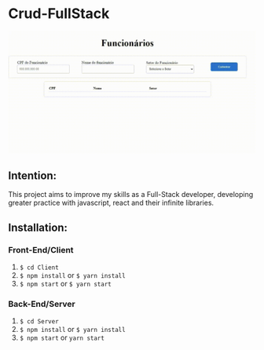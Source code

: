 # Crud-FullStack

<img src="Client/src/toReadme/crudVideogif.gif">

<h2>Intention:</h2>
This project aims to improve my skills as a Full-Stack developer,
developing greater practice with javascript, react and their infinite libraries.

<h2>Installation:</h2>

<h3>Front-End/Client</h3>

<ol>
  <li><code>$ cd Client</code></li>
  <li><code>$ npm install</code> or <code>$ yarn install</code></li>
  <li><code>$ npm start</code> or <code>$ yarn start</code></li>
</ol>


<h3>Back-End/Server</h3>

<ol>
  <li><code>$ cd Server</code></li>
  <li><code>$ npm install</code> or <code>$ yarn install</code></li>
  <li><code>$ npm start</code> or <code>yarn start</code></li>
</ol>
